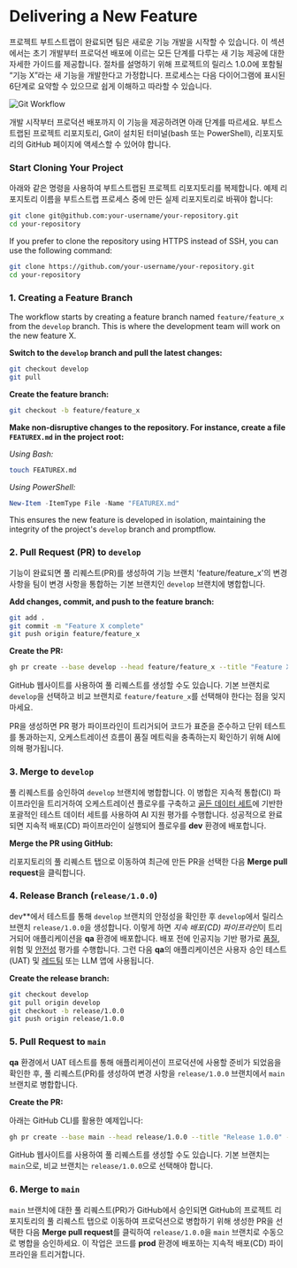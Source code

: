 # Delivering a New Feature

프로젝트 부트스트랩이 완료되면 팀은 새로운 기능 개발을 시작할 수 있습니다. 이 섹션에서는 초기 개발부터 프로덕션 배포에 이르는 모든 단계를 다루는 새 기능 제공에 대한 자세한 가이드를 제공합니다. 절차를 설명하기 위해 프로젝트의 릴리스 1.0.0에 포함될 “기능 X”라는 새 기능을 개발한다고 가정합니다. 프로세스는 다음 다이어그램에 표시된 6단계로 요약할 수 있으므로 쉽게 이해하고 따라할 수 있습니다.

![Git Workflow](../media/git_workflow_branching.png)

개발 시작부터 프로덕션 배포까지 이 기능을 제공하려면 아래 단계를 따르세요. 부트스트랩된 프로젝트 리포지토리, Git이 설치된 터미널(bash 또는 PowerShell), 리포지토리의 GitHub 페이지에 액세스할 수 있어야 합니다.

### Start Cloning Your Project

아래와 같은 명령을 사용하여 부트스트랩된 프로젝트 리포지토리를 복제합니다. 예제 리포지토리 이름을 부트스트랩 프로세스 중에 만든 실제 리포지토리로 바꿔야 합니다:

```bash
git clone git@github.com:your-username/your-repository.git
cd your-repository
```

If you prefer to clone the repository using HTTPS instead of SSH, you can use the following command:

```bash
git clone https://github.com/your-username/your-repository.git
cd your-repository
```

### 1. Creating a Feature Branch

The workflow starts by creating a feature branch named `feature/feature_x` from the `develop` branch. This is where the development team will work on the new feature X.

**Switch to the `develop` branch and pull the latest changes:**

```bash
git checkout develop
git pull
```

**Create the feature branch:**

```bash
git checkout -b feature/feature_x
```

**Make non-disruptive changes to the repository. For instance, create a file `FEATUREX.md` in the project root:**

*Using Bash:*

```bash
touch FEATUREX.md
```

*Using PowerShell:*

```powershell
New-Item -ItemType File -Name "FEATUREX.md"
```

This ensures the new feature is developed in isolation, maintaining the integrity of the project's `develop` branch and promptflow.

### 2. Pull Request (PR) to `develop`

기능이 완료되면 풀 리퀘스트(PR)를 생성하여 기능 브랜치 'feature/feature_x'의 변경 사항을 팀이 변경 사항을 통합하는 기본 브랜치인 `develop` 브랜치에 병합합니다.

**Add changes, commit, and push to the feature branch:**

```bash
git add .
git commit -m "Feature X complete"
git push origin feature/feature_x
```

**Create the PR:**

```bash
gh pr create --base develop --head feature/feature_x --title "Feature X" --body "Description of the changes and the impact."
```

GitHub 웹사이트를 사용하여 풀 리퀘스트를 생성할 수도 있습니다. 기본 브랜치로 `develop`을 선택하고 비교 브랜치로 `feature/feature_x`를 선택해야 한다는 점을 잊지 마세요.

PR을 생성하면 PR 평가 파이프라인이 트리거되어 코드가 표준을 준수하고 단위 테스트를 통과하는지, 오케스트레이션 흐름이 품질 메트릭을 충족하는지 확인하기 위해 AI에 의해 평가됩니다.

### 3. Merge to `develop`

풀 리퀘스트를 승인하여 `develop` 브랜치에 병합합니다. 이 병합은 지속적 통합(CI) 파이프라인을 트리거하여 오케스트레이션 플로우를 구축하고 [골든 데이터 세트](https://aka.ms/copilot-golden-dataset-guide)에 기반한 포괄적인 테스트 데이터 세트를 사용하여 AI 지원 평가를 수행합니다. 성공적으로 완료되면 지속적 배포(CD) 파이프라인이 실행되어 플로우를 **dev** 환경에 배포합니다.

**Merge the PR using GitHub:**

리포지토리의 풀 리퀘스트 탭으로 이동하여 최근에 만든 PR을 선택한 다음 **Merge pull request**을 클릭합니다.

### 4. Release Branch (`release/1.0.0`)

dev**에서 테스트를 통해 `develop` 브랜치의 안정성을 확인한 후 `develop`에서 릴리스 브랜치 `release/1.0.0`을 생성합니다. 이렇게 하면 *지속 배포(CD) 파이프라인*이 트리거되어 애플리케이션을 **qa** 환경에 배포합니다. 배포 전에 인공지능 기반 평가로 [품질](https://learn.microsoft.com/en-us/azure/ai-studio/how-to/develop/flow-evaluate-sdk), 위험 및 [안전성](https://learn.microsoft.com/en-us/azure/ai-studio/how-to/develop/simulator-interaction-data) 평가를 수행합니다. 그런 다음 **qa**의 애플리케이션은 사용자 승인 테스트(UAT) 및 [레드팀](https://learn.microsoft.com/en-us/azure/ai-services/openai/concepts/red-teaming) 또는 LLM 앱에 사용됩니다.

**Create the release branch:**

```bash
git checkout develop
git pull origin develop
git checkout -b release/1.0.0
git push origin release/1.0.0
```

### 5. Pull Request to `main`

**qa** 환경에서 UAT 테스트를 통해 애플리케이션이 프로덕션에 사용할 준비가 되었음을 확인한 후, 풀 리퀘스트(PR)를 생성하여 변경 사항을 `release/1.0.0` 브랜치에서 `main` 브랜치로 병합합니다.

**Create the PR:**

아래는 GitHub CLI를 활용한 예제입니다:

```bash
gh pr create --base main --head release/1.0.0 --title "Release 1.0.0" --body "Merging release/1.0.0 into main after successful UAT in QA environment"
```

GitHub 웹사이트를 사용하여 풀 리퀘스트를 생성할 수도 있습니다. 기본 브랜치는 `main`으로, 비교 브랜치는 `release/1.0.0`으로 선택해야 합니다.

### 6. Merge to `main`

`main` 브랜치에 대한 풀 리퀘스트(PR)가 GitHub에서 승인되면 GitHub의 프로젝트 리포지토리의 풀 리퀘스트 탭으로 이동하여 프로덕션으로 병합하기 위해 생성한 PR을 선택한 다음 **Merge pull request**를 클릭하여 `release/1.0.0`을 `main` 브랜치로 수동으로 병합을 승인하세요. 이 작업은 코드를 **prod** 환경에 배포하는 지속적 배포(CD) 파이프라인을 트리거합니다.